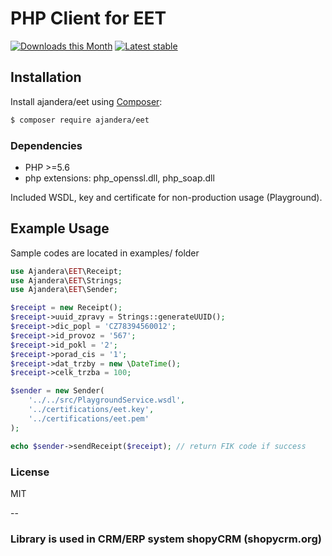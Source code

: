 # PHP Client for EET

[![Downloads this Month](https://img.shields.io/packagist/dm/ajandera/eet.svg)](https://packagist.org/packages/ajandera/eet)
[![Latest stable](https://img.shields.io/packagist/v/ajandera/eet.svg)](https://packagist.org/packages/ajandera/eet)

## Installation
Install ajandera/eet using  [Composer](http://getcomposer.org/):

```sh
$ composer require ajandera/eet
```

### Dependencies
- PHP >=5.6
- php extensions: php_openssl.dll, php_soap.dll

Included WSDL, key and certificate for non-production usage (Playground).

## Example Usage
Sample codes are located in examples/ folder

```php
use Ajandera\EET\Receipt;
use Ajandera\EET\Strings;
use Ajandera\EET\Sender;

$receipt = new Receipt();
$receipt->uuid_zpravy = Strings::generateUUID();
$receipt->dic_popl = 'CZ78394560012';
$receipt->id_provoz = '567';
$receipt->id_pokl = '2';
$receipt->porad_cis = '1';
$receipt->dat_trzby = new \DateTime();
$receipt->celk_trzba = 100;

$sender = new Sender(
    '../../src/PlaygroundService.wsdl',
    '../certifications/eet.key',
    '../certifications/eet.pem'
);

echo $sender->sendReceipt($receipt); // return FIK code if success
```

### License
MIT

--  

### Library is used in CRM/ERP system shopyCRM (shopycrm.org)
